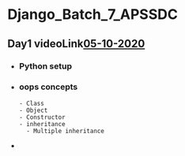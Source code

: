 # Django_Batch_7_APSSDC

## Day1 videoLink[05-10-2020](https://transcripts.gotomeeting.com/#/s/ae63f826f18e19025bd355d92e91c41fd2c04fb82b7e458921e23edb3b74e720)

* ### Python setup
* ### oops concepts
      - Class
      - Object
      - Constructor
      - inheritance
        - Multiple inheritance
*
